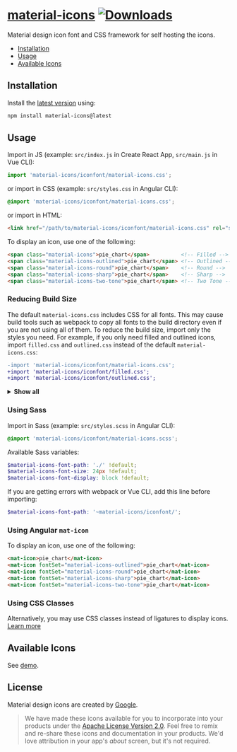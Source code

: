 # [material-icons](https://github.com/marella/material-icons) [![Downloads](https://img.shields.io/npm/dm/material-icons)](https://www.npmjs.com/package/material-icons)

Material design icon font and CSS framework for self hosting the icons.

- [Installation](#installation)
- [Usage](#usage)
- [Available Icons](#available-icons)

## Installation

Install the [latest version][releases] using:

```sh
npm install material-icons@latest
```

## Usage

Import in JS (example: `src/index.js` in Create React App, `src/main.js` in Vue CLI):

```js
import 'material-icons/iconfont/material-icons.css';
```

or import in CSS (example: `src/styles.css` in Angular CLI):

```css
@import 'material-icons/iconfont/material-icons.css';
```

or import in HTML:

```html
<link href="/path/to/material-icons/iconfont/material-icons.css" rel="stylesheet">
```

To display an icon, use one of the following:

```html
<span class="material-icons">pie_chart</span>          <!-- Filled -->
<span class="material-icons-outlined">pie_chart</span> <!-- Outlined -->
<span class="material-icons-round">pie_chart</span>    <!-- Round -->
<span class="material-icons-sharp">pie_chart</span>    <!-- Sharp -->
<span class="material-icons-two-tone">pie_chart</span> <!-- Two Tone -->
```

### Reducing Build Size

The default `material-icons.css` includes CSS for all fonts. This may cause build tools such as webpack to copy all fonts to the build directory even if you are not using all of them. To reduce the build size, import only the styles you need. For example, if you only need filled and outlined icons, import `filled.css` and `outlined.css` instead of the default `material-icons.css`:

```diff
-import 'material-icons/iconfont/material-icons.css';
+import 'material-icons/iconfont/filled.css';
+import 'material-icons/iconfont/outlined.css';
```

<details>
<summary><strong>Show all</strong></summary><br>

Icons | CSS | Sass
:--- | :--- | :---
Filled | filled.css | filled.scss
Outlined | outlined.css | outlined.scss
Round | round.css | round.scss
Sharp | sharp.css | sharp.scss
Two Tone | two-tone.css | two-tone.scss

</details>

### Using Sass

Import in Sass (example: `src/styles.scss` in Angular CLI):

```scss
@import 'material-icons/iconfont/material-icons.scss';
```

Available Sass variables:

```scss
$material-icons-font-path: './' !default;
$material-icons-font-size: 24px !default;
$material-icons-font-display: block !default;
```

If you are getting errors with webpack or Vue CLI, add this line before importing:

```scss
$material-icons-font-path: '~material-icons/iconfont/';
```

### Using Angular `mat-icon`

To display an icon, use one of the following:

```html
<mat-icon>pie_chart</mat-icon>
<mat-icon fontSet="material-icons-outlined">pie_chart</mat-icon>
<mat-icon fontSet="material-icons-round">pie_chart</mat-icon>
<mat-icon fontSet="material-icons-sharp">pie_chart</mat-icon>
<mat-icon fontSet="material-icons-two-tone">pie_chart</mat-icon>
```

### Using CSS Classes

Alternatively, you may use CSS classes instead of ligatures to display icons. [Learn more](https://github.com/marella/material-icons/tree/main/css#readme)

## Available Icons

See [demo].

## License

Material design icons are created by [Google](https://github.com/google/material-design-icons#license).

> We have made these icons available for you to incorporate into your products under the [Apache License Version 2.0][license]. Feel free to remix and re-share these icons and documentation in your products.
We'd love attribution in your app's *about* screen, but it's not required.

[releases]: https://github.com/marella/material-icons/releases
[license]: https://github.com/marella/material-icons/blob/main/LICENSE
[demo]: https://marella.github.io/material-icons/demo/
